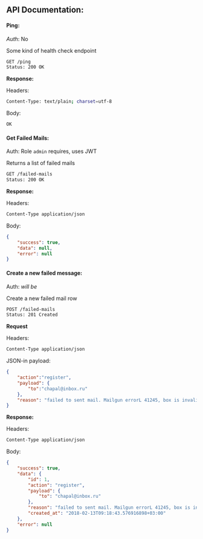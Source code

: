 API Documentation:
------------------

#### Ping:

*Auth*: No

Some kind of health check endpoint

```bash
GET /ping
Status: 200 OK
```

**Response:**

Headers:
```bash
Content-Type: text/plain; charset=utf-8
```

Body:
```bash
OK
```

#### Get Failed Mails:

Auth: Role `admin` requires, uses JWT

Returns a list of failed mails

```bash
GET /failed-mails
Status: 200 OK
```

**Response:**

Headers:
```bash
Content-Type application/json
```

 Body:
```json
{
    "success": true,
    "data": null,
    "error": null
}
```

#### Create a new failed message:

Auth: *will be*

Create a new failed mail row
```bash
POST /failed-mails
Status: 201 Created
```

**Request**

Headers:
```bash
Content-Type application/json
```

JSON-in payload:
```json
{
	"action":"register",
	"payload": {
		"to":"chapal@inbox.ru"
	},
	"reason": "failed to sent mail. Mailgun errorL 41245, box is invalid."
}
```

**Response:**

Headers:
```bash
Content-Type application/json
```

 Body:
```json
{
    "success": true,
    "data": {
        "id": 1,
        "action": "register",
        "payload": {
            "to": "chapal@inbox.ru"
        },
        "reason": "failed to sent mail. Mailgun errorL 41245, box is invalid.",
        "created_at": "2018-02-13T09:18:43.576916898+03:00"
    },
    "error": null
}
```
